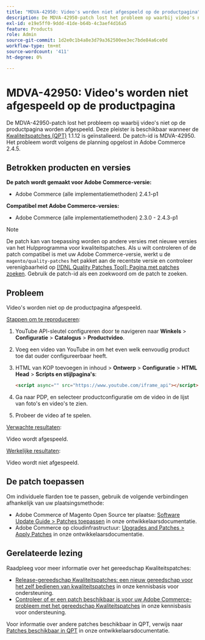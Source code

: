 ```yaml
---
title: "MDVA-42950: Video's worden niet afgespeeld op de productpagina"
description: De MDVA-42950-patch lost het probleem op waarbij video's niet op de productpagina worden afgespeeld. Deze patch is beschikbaar wanneer [Quality Patches Tool (QPT)] (/help/announcements/adobe-commerce-announcements/magento-quality-patches-released-new-tool-to-self-serve-quality-patches.md) 1.1.12 is geïnstalleerd. De patch-id is MDVA-42950. Het probleem wordt volgens de planning opgelost in Adobe Commerce 2.4.5.
exl-id: e19e5ff0-9ddd-41de-b64b-4c3aef4d16a5
feature: Products
role: Admin
source-git-commit: 1d2e0c1b4a8e3d79a362500ee3ec7bde84a6ce0d
workflow-type: tm+mt
source-wordcount: '411'
ht-degree: 0%

---
```


# MDVA-42950: Video&#39;s worden niet afgespeeld op de productpagina

De MDVA-42950-patch lost het probleem op waarbij video&#39;s niet op de productpagina worden afgespeeld. Deze pleister is beschikbaar wanneer de [Kwaliteitspatches (QPT)](/help/announcements/adobe-commerce-announcements/magento-quality-patches-released-new-tool-to-self-serve-quality-patches.md) 1.1.12 is geïnstalleerd. De patch-id is MDVA-42950. Het probleem wordt volgens de planning opgelost in Adobe Commerce 2.4.5.

## Betrokken producten en versies

**De patch wordt gemaakt voor Adobe Commerce-versie:**

* Adobe Commerce (alle implementatiemethoden) 2.4.1-p1

**Compatibel met Adobe Commerce-versies:**

* Adobe Commerce (alle implementatiemethoden) 2.3.0 - 2.4.3-p1

>[!NOTE]
>
>De patch kan van toepassing worden op andere versies met nieuwe versies van het Hulpprogramma voor kwaliteitspatches. Als u wilt controleren of de patch compatibel is met uw Adobe Commerce-versie, werkt u de `magento/quality-patches` het pakket aan de recentste versie en controleer verenigbaarheid op [[!DNL Quality Patches Tool]: Pagina met patches zoeken](https://devdocs.magento.com/quality-patches/tool.html#patch-grid). Gebruik de patch-id als een zoekwoord om de patch te zoeken.

## Probleem

Video&#39;s worden niet op de productpagina afgespeeld.

<u>Stappen om te reproduceren</u>:

1. YouTube API-sleutel configureren door te navigeren naar **Winkels** > **Configuratie** > **Catalogus** > **Productvideo**.
1. Voeg een video van YouTube in om het even welk eenvoudig product toe dat ouder configureerbaar heeft.
1. HTML van KOP toevoegen in inhoud > **Ontwerp** > **Configuratie** > **HTML Head** > **Scripts en stijlpagina&#39;s**:

   ```HTML
   <script async="" src="https://www.youtube.com/iframe_api"></script>`
   ```

1. Ga naar PDP, en selecteer productconfiguratie om de video in de lijst van foto&#39;s en video&#39;s te zien.
1. Probeer de video af te spelen.

<u>Verwachte resultaten</u>:

Video wordt afgespeeld.

<u>Werkelijke resultaten</u>:

Video wordt niet afgespeeld.

## De patch toepassen

Om individuele flarden toe te passen, gebruik de volgende verbindingen afhankelijk van uw plaatsingsmethode:

* Adobe Commerce of Magento Open Source ter plaatse: [Software Update Guide > Patches toepassen](https://devdocs.magento.com/guides/v2.4/comp-mgr/patching/mqp.html) in onze ontwikkelaarsdocumentatie.
* Adobe Commerce op cloudinfrastructuur: [Upgrades and Patches > Apply Patches](https://devdocs.magento.com/cloud/project/project-patch.html) in onze ontwikkelaarsdocumentatie.

## Gerelateerde lezing

Raadpleeg voor meer informatie over het gereedschap Kwaliteitspatches:

* [Release-gereedschap Kwaliteitspatches: een nieuw gereedschap voor het zelf bedienen van kwaliteitspatches](/help/announcements/adobe-commerce-announcements/magento-quality-patches-released-new-tool-to-self-serve-quality-patches.md) in onze kennisbasis voor ondersteuning.
* [Controleer of er een patch beschikbaar is voor uw Adobe Commerce-probleem met het gereedschap Kwaliteitspatches](/help/support-tools/patches-available-in-qpt-tool/check-patch-for-magento-issue-with-magento-quality-patches.md) in onze kennisbasis voor ondersteuning.

Voor informatie over andere patches beschikbaar in QPT, verwijs naar [Patches beschikbaar in QPT](https://devdocs.magento.com/quality-patches/tool.html#patch-grid) in onze ontwikkelaarsdocumentatie.
